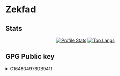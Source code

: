 # Zekfad

## Stats

<p align="center">
  <a href="https://github.com/Zekfad" title="Profile Stats"><img title="Profile Stats" src="https://github-readme-stats.vercel.app/api?username=zekfad&include_all_commits=1&count_private=1&hide_title=1&locale=en&show_icons=1&hide_border=1&title_color=58a6ff&text_color=ffffff&bg_color=0d1117&icon_color=58a6ff"></a>
  <a href="https://github.com/Zekfad" title="Top Langs"><img title="Top Langs" src="https://github-readme-stats.vercel.app/api/top-langs/?username=Zekfad&hide_title=1&hide_border=1&langs_count=10&layout=compact&title_color=58a6ff&text_color=ffffff&bg_color=0d1117"></a>
</p>

## GPG Public key
<details>
  <summary>C164804976DB9411</summary>

### `gpg --keyserver {keyserver} --recv-keys 0xC164804976DB9411`
* `pgp.mit.edu`
* `keyserver.ubuntu.com`
* `zimmermann.mayfirst.org`
* `attester.flowcrypt.com`

### ASCII-armored key 
```gpg
-----BEGIN PGP PUBLIC KEY BLOCK-----

mDMEXwHLshYJKwYBBAHaRw8BAQdAsdn0DAznpr7nXili2v/TXUn8gSCc9uvCox8E
ibNtiQC0LFlhcm9zbGF2IFZvcm9iZXYgPHZvcm9iZXZ5YXJvc2xhdkBnbWFpbC5j
b20+iJAEExYIADgWIQTmWK+e40pJohm5hTnBZIBJdtuUEQUCXwHLsgIbIwULCQgH
AgYVCgkICwIEFgIDAQIeAQIXgAAKCRDBZIBJdtuUEQftAQCpm76uQUKwU/+iEDX7
k+uRYMjmVrlY2d4ji2kmyclmFwD/dOm6ty8EYnSApL8nBxLT88QQrgmkT10PzrER
FJXgFAO0HFpla2ZhZCA8emVrZmFkQHpubm1lLmV1Lm9yZz6IkAQTFggAOBYhBOZY
r57jSkmiGbmFOcFkgEl225QRBQJfAc8BAhsjBQsJCAcCBhUKCQgLAgQWAgMBAh4B
AheAAAoJEMFkgEl225QRcOkA/jWb0RT/Fn7nSFMpqkOvez8bwLYCPmoCVK6BJ5Qt
17PRAP0TP+lCoBn3ZUCdkkZ4gWW5gQ6JUZLigXaa25sUQxCUB7g4BF8By7ISCisG
AQQBl1UBBQEBB0BLt0jns6wf8X5TcZoA0jOu2inXs9Hn44EDWSXt+eLKNgMBCAeI
eAQYFggAIBYhBOZYr57jSkmiGbmFOcFkgEl225QRBQJfAcuyAhsMAAoJEMFkgEl2
25QRcVgBAKW74jwweeB2TmKRnBUYWZY/VJGYYjcvAdkZbMNGlP9tAQDTT2F56x92
a49PFj0tVkVXFDM6eX7IXErfjddjLF1mBQ==
=45UK
-----END PGP PUBLIC KEY BLOCK-----
```
</details>
